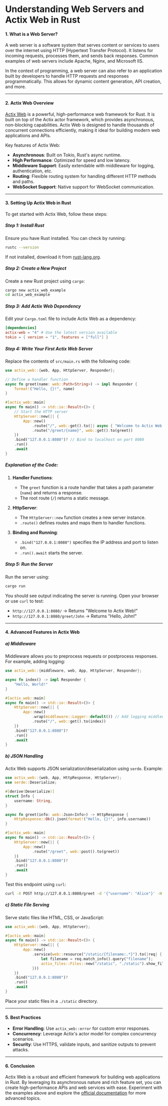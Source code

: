 # Understanding Web Servers and Actix Web in Rust

#### 1. **What is a Web Server?**
A web server is a software system that serves content or services to users over the internet using HTTP (Hypertext Transfer Protocol). It listens for incoming requests, processes them, and sends back responses. Common examples of web servers include Apache, Nginx, and Microsoft IIS.

In the context of programming, a web server can also refer to an application built by developers to handle HTTP requests and responses programmatically. This allows for dynamic content generation, API creation, and more.

---

#### 2. **Actix Web Overview**
[Actix Web](https://actix.rs/) is a powerful, high-performance web framework for Rust. It is built on top of the Actix actor framework, which provides asynchronous, non-blocking capabilities. Actix Web is designed to handle thousands of concurrent connections efficiently, making it ideal for building modern web applications and APIs.

Key features of Actix Web:
- **Asynchronous**: Built on Tokio, Rust's async runtime.
- **High Performance**: Optimized for speed and low latency.
- **Middleware Support**: Easily extendable with middleware for logging, authentication, etc.
- **Routing**: Flexible routing system for handling different HTTP methods and paths.
- **WebSocket Support**: Native support for WebSocket communication.

---

#### 3. **Setting Up Actix Web in Rust**

To get started with Actix Web, follow these steps:

##### Step 1: Install Rust
Ensure you have Rust installed. You can check by running:
```bash
rustc --version
```
If not installed, download it from [rust-lang.org](https://www.rust-lang.org/tools/install).

##### Step 2: Create a New Project
Create a new Rust project using `cargo`:
```bash
cargo new actix_web_example
cd actix_web_example
```

##### Step 3: Add Actix Web Dependency
Edit your `Cargo.toml` file to include Actix Web as a dependency:
```toml
[dependencies]
actix-web = "4" # Use the latest version available
tokio = { version = "1", features = ["full"] }
```

##### Step 4: Write Your First Actix Web Server
Replace the contents of `src/main.rs` with the following code:

```rust
use actix_web::{web, App, HttpServer, Responder};

// Define a handler function
async fn greet(name: web::Path<String>) -> impl Responder {
    format!("Hello, {}!", name)
}

#[actix_web::main]
async fn main() -> std::io::Result<()> {
    // Start the HTTP server
    HttpServer::new(|| {
        App::new()
            .route("/", web::get().to(|| async { "Welcome to Actix Web!" }))
            .route("/greet/{name}", web::get().to(greet))
    })
    .bind("127.0.0.1:8080")? // Bind to localhost on port 8080
    .run()
    .await
}
```

##### Explanation of the Code:
1. **Handler Functions**:
   - The `greet` function is a route handler that takes a path parameter (`name`) and returns a response.
   - The root route (`/`) returns a static message.

2. **HttpServer**:
   - The `HttpServer::new` function creates a new server instance.
   - `.route()` defines routes and maps them to handler functions.

3. **Binding and Running**:
   - `.bind("127.0.0.1:8080")` specifies the IP address and port to listen on.
   - `.run().await` starts the server.

##### Step 5: Run the Server
Run the server using:
```bash
cargo run
```

You should see output indicating the server is running. Open your browser or use `curl` to test:
- `http://127.0.0.1:8080/` → Returns "Welcome to Actix Web!"
- `http://127.0.0.1:8080/greet/John` → Returns "Hello, John!"

---

#### 4. **Advanced Features in Actix Web**

##### a) Middleware
Middleware allows you to preprocess requests or postprocess responses. For example, adding logging:

```rust
use actix_web::{middleware, web, App, HttpServer, Responder};

async fn index() -> impl Responder {
    "Hello, World!"
}

#[actix_web::main]
async fn main() -> std::io::Result<()> {
    HttpServer::new(|| {
        App::new()
            .wrap(middleware::Logger::default()) // Add logging middleware
            .route("/", web::get().to(index))
    })
    .bind("127.0.0.1:8080")?
    .run()
    .await
}
```

##### b) JSON Handling
Actix Web supports JSON serialization/deserialization using `serde`. Example:

```rust
use actix_web::{web, App, HttpResponse, HttpServer};
use serde::Deserialize;

#[derive(Deserialize)]
struct Info {
    username: String,
}

async fn greet(info: web::Json<Info>) -> HttpResponse {
    HttpResponse::Ok().json(format!("Hello, {}!", info.username))
}

#[actix_web::main]
async fn main() -> std::io::Result<()> {
    HttpServer::new(|| {
        App::new()
            .route("/greet", web::post().to(greet))
    })
    .bind("127.0.0.1:8080")?
    .run()
    .await
}
```

Test this endpoint using `curl`:
```bash
curl -X POST http://127.0.0.1:8080/greet -d '{"username": "Alice"}' -H "Content-Type: application/json"
```

##### c) Static File Serving
Serve static files like HTML, CSS, or JavaScript:
```rust
use actix_web::{web, App, HttpServer};

#[actix_web::main]
async fn main() -> std::io::Result<()> {
    HttpServer::new(|| {
        App::new()
            .service(web::resource("/static/{filename:.*}").to(|req| {
                let filename = req.match_info().query("filename");
                actix_files::Files::new("/static", "./static").show_files_listing()
            }))
    })
    .bind("127.0.0.1:8080")?
    .run()
    .await
}
```

Place your static files in a `./static` directory.

---

#### 5. **Best Practices**
- **Error Handling**: Use `actix_web::error` for custom error responses.
- **Concurrency**: Leverage Actix's actor model for complex concurrency scenarios.
- **Security**: Use HTTPS, validate inputs, and sanitize outputs to prevent attacks.

---

#### 6. **Conclusion**
Actix Web is a robust and efficient framework for building web applications in Rust. By leveraging its asynchronous nature and rich feature set, you can create high-performance APIs and web services with ease. Experiment with the examples above and explore the [official documentation](https://docs.actix.rs/actix-web/) for more advanced topics.
